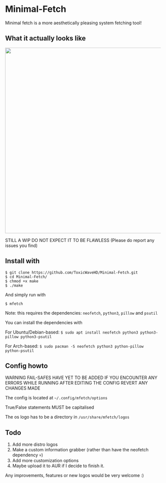 # Minimal-Fetch
Minimal fetch is a more aesthetically pleasing system fetching tool!

## What it actually looks like
<img src="https://github.com/ToxicWaveHD/Minimal-Fetch/blob/main/prev.png" align="center" width="600px"/>


STILL A WIP DO NOT EXPECT IT TO BE FLAWLESS  (Please do report any issues you find)

## Install with
```
$ git clone https://github.com/ToxicWaveHD/Minimal-Fetch.git
$ cd Minimal-Fetch/
$ chmod +x make
$ ./make
```
And simply run with
```
$ mfetch
```
Note: this requires the dependencies: `neofetch`, `python3`, `pillow` and `psutil`

You can install the dependencies with

For Ubuntu/Debian-based: ```$ sudo apt install neofetch python3 python3-pillow python3-psutil```

For Arch-based: ```$ sudo pacman -S neofetch python3 python-pillow python-psutil```


## Config howto
WARNING FAIL-SAFES HAVE YET TO BE ADDED IF YOU ENCOUNTER ANY ERRORS WHILE RUNNING AFTER EDITING THE CONFIG REVERT ANY CHANGES MADE

The config is located at ```~/.config/mfetch/options```

True/False statements MUST be capitalised

The os logo has to be a directory in ```/usr/share/mfetch/logos```

## Todo
1. Add more distro logos
3. Make a custom information grabber (rather than have the neofetch dependency 💀)
4. Add more customization options
5. Maybe upload it to AUR if I decide to finish it.

Any improvements, features or new logos would be very welcome :)
